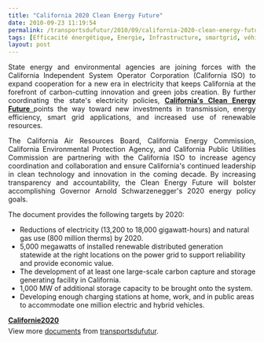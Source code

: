 ```yaml
---
title: "California 2020 Clean Energy Future"
date: 2010-09-23 11:19:54
permalink: /transportsdufutur/2010/09/california-2020-clean-energy-future.html
tags: [Efficacité énergétique, Energie, Infrastructure, smartgrid, véhicule propre]
layout: post
---
```


<p style="text-align: justify">State energy and environmental agencies are joining forces with the California Independent System Operator Corporation (California ISO) to expand cooperation for a new era in electricity that keeps California at the forefront of carbon-cutting innovation and green jobs creation. By further coordinating the state's electricity policies, <strong><a href="http://www.climatechange.ca.gov/energy/index.html" target="_blank">California's Clean Energy Future </a></strong>points the way toward new investments in transmission, energy efficiency, smart grid applications, and increased use of renewable resources.</p> <p style="text-align: justify">The California Air Resources Board, California Energy Commission, California Environmental Protection Agency, and California Public Utilities Commission are partnering with the California ISO to increase agency coordination and collaboration and ensure California's continued leadership in clean technology and innovation in the coming decade. By increasing transparency and accountability, the Clean Energy Future will bolster accomplishing Governor Arnold Schwarzenegger's 2020 energy policy goals.</p> <p>The document provides the following targets by 2020:</p> <ul> <li>Reductions of electricity (13,200 to 18,000 gigawatt-hours) and natural gas use (800 million therms) by 2020.</li> <li>5,000 megawatts of installed renewable distributed generation statewide at the right locations on the power grid to support reliability and provide economic value.</li> <li>The development of at least one large-scale carbon capture and storage generating facility in California.</li> <li>1,000 MW of additional storage capacity to be brought onto the system.</li> <li>Developing enough charging stations at home, work, and in public areas to accommodate one million electric and hybrid vehicles.  </li></ul>  <!--more-->    <div id="__ss_5265897" style="width: 477px"><strong style="margin: 12px 0 4px"><a href="http://www.slideshare.net/transportsdufutur/californie2020" title="Californie2020">Californie2020</a></strong>      <div style="padding: 5px 0 12px">View more <a href="http://www.slideshare.net/">documents</a> from <a href="http://www.slideshare.net/transportsdufutur">transportsdufutur</a>.</div> </div>
